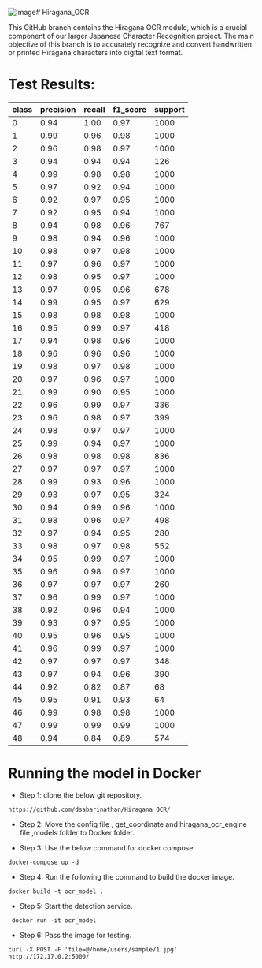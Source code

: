 ![image](https://github.com/dsabarinathan/Hiragana_OCR/assets/40907627/823fce66-fab0-412a-b8af-6c3c6bcb912a)# Hiragana_OCR


This GitHub branch contains the Hiragana OCR module, which is a crucial component of our larger Japanese Character Recognition project. The main objective of this branch is to accurately recognize and convert handwritten or printed Hiragana characters into digital text format. 

# Test Results:

| class | precision | recall | f1_score | support |
|-------|-----------|--------|----------|---------|
| 0     | 0.94      | 1.00   | 0.97     | 1000    |
| 1     | 0.99      | 0.96   | 0.98     | 1000    |
| 2     | 0.96      | 0.98   | 0.97     | 1000    |
| 3     | 0.94      | 0.94   | 0.94     | 126     |
| 4     | 0.99      | 0.98   | 0.98     | 1000    |
| 5     | 0.97      | 0.92   | 0.94     | 1000    |
| 6     | 0.92      | 0.97   | 0.95     | 1000    |
| 7     | 0.92      | 0.95   | 0.94     | 1000    |
| 8     | 0.94      | 0.98   | 0.96     | 767     |
| 9     | 0.98      | 0.94   | 0.96     | 1000    |
| 10    | 0.98      | 0.97   | 0.98     | 1000    |
| 11    | 0.97      | 0.96   | 0.97     | 1000    |
| 12    | 0.98      | 0.95   | 0.97     | 1000    |
| 13    | 0.97      | 0.95   | 0.96     | 678     |
| 14    | 0.99      | 0.95   | 0.97     | 629     |
| 15    | 0.98      | 0.98   | 0.98     | 1000    |
| 16    | 0.95      | 0.99   | 0.97     | 418     |
| 17    | 0.94      | 0.98   | 0.96     | 1000    |
| 18    | 0.96      | 0.96   | 0.96     | 1000    |
| 19    | 0.98      | 0.97   | 0.98     | 1000    |
| 20    | 0.97      | 0.96   | 0.97     | 1000    |
| 21    | 0.99      | 0.90   | 0.95     | 1000    |
| 22    | 0.96      | 0.99   | 0.97     | 336     |
| 23    | 0.96      | 0.98   | 0.97     | 399     |
| 24    | 0.98      | 0.97   | 0.97     | 1000    |
| 25    | 0.99      | 0.94   | 0.97     | 1000    |
| 26    | 0.98      | 0.98   | 0.98     | 836     |
| 27    | 0.97      | 0.97   | 0.97     | 1000    |
| 28    | 0.99      | 0.93   | 0.96     | 1000    |
| 29    | 0.93      | 0.97   | 0.95     | 324     |
| 30    | 0.94      | 0.99   | 0.96     | 1000    |
| 31    | 0.98      | 0.96   | 0.97     | 498     |
| 32    | 0.97      | 0.94   | 0.95     | 280     |
| 33    | 0.98      | 0.97   | 0.98     | 552     |
| 34    | 0.95      | 0.99   | 0.97     | 1000    |
| 35    | 0.96      | 0.98   | 0.97     | 1000    |
| 36    | 0.97      | 0.97   | 0.97     | 260     |
| 37    | 0.96      | 0.99   | 0.97     | 1000    |
| 38    | 0.92      | 0.96   | 0.94     | 1000    |
| 39    | 0.93      | 0.97   | 0.95     | 1000    |
| 40    | 0.95      | 0.96   | 0.95     | 1000    |
| 41    | 0.96      | 0.99   | 0.97     | 1000    |
| 42    | 0.97      | 0.97   | 0.97     | 348     |
| 43    | 0.97      | 0.94   | 0.96     | 390     |
| 44    | 0.92      | 0.82   | 0.87     | 68      |
| 45    | 0.95      | 0.91   | 0.93     | 64      |
| 46    | 0.99      | 0.98   | 0.98     | 1000    |
| 47    | 0.99      | 0.99   | 0.99     | 1000    |
| 48    | 0.94      | 0.84   | 0.89     | 574     |

# Running the model in Docker


- Step 1: clone the below git repository. 

```
https://github.com/dsabarinathan/Hiragana_OCR/
```

- Step 2: Move the config file , get_coordinate and hiragana_ocr_engine file ,models folder to Docker folder. 


- Step 3: Use the below command for docker compose.

```
docker-compose up -d
```
- Step 4: Run the following the command to build the docker image.

```
docker build -t ocr_model .
```
- Step 5: Start the detection service. 

```
 docker run -it ocr_model
```

- Step 6: Pass the image for testing. 

```
curl -X POST -F 'file=@/home/users/sample/1.jpg' http://172.17.0.2:5000/

```


